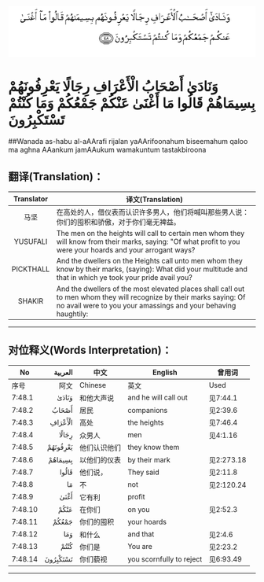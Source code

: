 ![007:048](images/007_048.gif)

# وَنَادَىٰ أَصْحَابُ الْأَعْرَافِ رِجَالًا يَعْرِفُونَهُمْ بِسِيمَاهُمْ قَالُوا مَا أَغْنَىٰ عَنْكُمْ جَمْعُكُمْ وَمَا كُنْتُمْ تَسْتَكْبِرُونَ 

##Wanada as-habu al-aAArafi rijalan yaAArifoonahum biseemahum qaloo ma aghna AAankum jamAAukum wamakuntum tastakbiroona 

## 翻译(Translation)：

| Translator | 译文(Translation)                                            |
| :--------: | ------------------------------------------------------------ |
|    马坚    | 在高处的人，借仪表而认识许多男人，他们将喊叫那些男人说：你们的囤积和骄傲，对于你们毫无裨益。 |
|  YUSUFALI  | The men on the heights will call to certain men whom they will know from their marks, saying: "Of what profit to you were your hoards and your arrogant ways? |
| PICKTHALL  | And the dwellers on the Heights call unto men whom they know by their marks, (saying): What did your multitude and that in which ye took your pride avail you? |
|   SHAKIR   | And the dwellers of the most elevated places shall ca!l out to men whom they will recognize by their marks saying: Of no avail were to you your amassings and your behaving haughtily: |

---

## 对位释义(Words Interpretation)：

| No   | العربية | 中文    | English | 曾用词 |
| ---- | ------: | ------- | ------- | ------ |
| 序号 |    阿文 | Chinese | 英文    | Used   |
| 7:48.1  | وَنَادَىٰ    | 和他大声说   | and he will call out     | 见7:44.1   |
| 7:48.2  | أَصْحَابُ    | 居民         | companions               | 见2:39.6   |
| 7:48.3  | الْأَعْرَافِ  | 高处         | the heights              | 见7:46.4   |
| 7:48.4  | رِجَالًا    | 众男人       | men                      | 见4:1.16   |
| 7:48.5  | يَعْرِفُونَهُمْ | 他们认识他们 | they know them           |            |
| 7:48.6  | بِسِيمَاهُمْ  | 以他们的仪表 | by their mark            | 见2:273.18 |
| 7:48.7  | قَالُوا    | 他们说，     | They said                | 见2:11.8   |
| 7:48.8  | مَا       | 不           | not                      | 见2:120.24 |
| 7:48.9  | أَغْنَىٰ     | 它有利       | profit                   |            |
| 7:48.10 | عَنْكُمْ     | 在你们       | on you                   | 见2:52.3   |
| 7:48.11 | جَمْعُكُمْ    | 你们的囤积   | your hoards              |            |
| 7:48.12 | وَمَا      | 和什么       | and that                 | 见2:4.6    |
| 7:48.13 | كُنْتُمْ     | 你们是       | You are                  | 见2:23.2   |
| 7:48.14 | تَسْتَكْبِرُونَ | 你们藐视     | you scornfully to reject | 见6:93.49  |

---